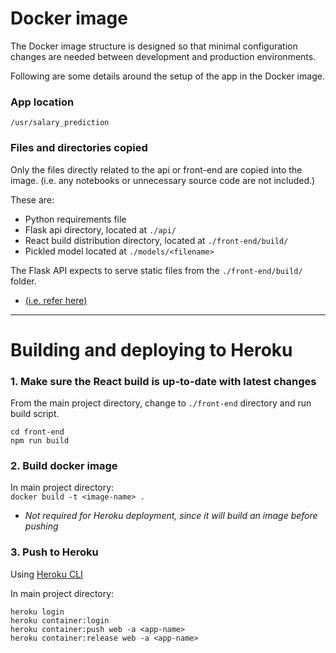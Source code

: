 # Docker image

The Docker image structure is designed so that minimal configuration changes are needed between development and production environments.

Following are some details around the setup of the app in the Docker image.

### App location
`/usr/salary_prediction`

### Files and directories copied
Only the files directly related to the api or front-end are copied into the image. (i.e. any notebooks or unnecessary source code are not included.)

These are:
- Python requirements file
- Flask api directory, located at `./api/`
- React build distribution directory, located at `./front-end/build/`
- Pickled model located at `./models/<filename>`

The Flask API expects to serve static files from the `./front-end/build/` folder.
-  [(i.e. refer here)](../api/app.py#L10)

---

# Building and deploying to Heroku


### 1. Make sure the React build is up-to-date with latest changes
From the main project directory, change to `./front-end` directory and run build script.

```shell
cd front-end
npm run build
```

### 2. Build docker image
In main project directory:  
`docker build -t <image-name> .`

* _Not required for Heroku deployment, since it will build an image before pushing_ 

### 3. Push to Heroku
Using [Heroku CLI](https://devcenter.heroku.com/articles/heroku-cli)

In main project directory:
```shell
heroku login
heroku container:login
heroku container:push web -a <app-name>
heroku container:release web -a <app-name>
```
